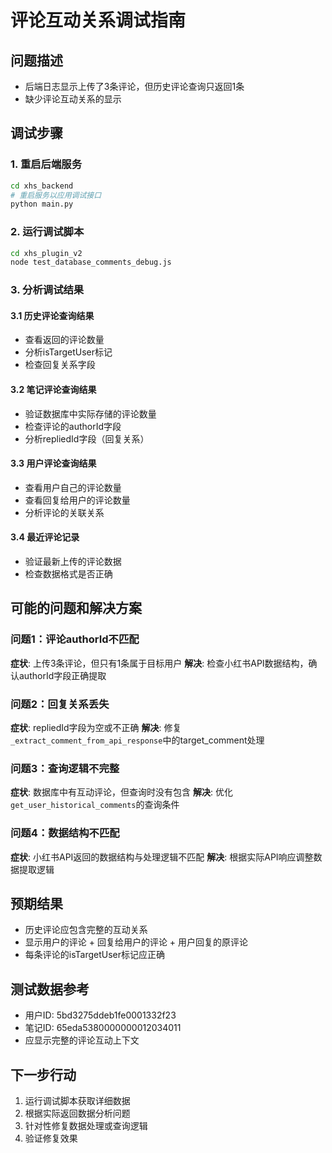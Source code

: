 # 评论互动关系调试指南

## 问题描述
- 后端日志显示上传了3条评论，但历史评论查询只返回1条
- 缺少评论互动关系的显示

## 调试步骤

### 1. 重启后端服务
```bash
cd xhs_backend
# 重启服务以应用调试接口
python main.py
```

### 2. 运行调试脚本
```bash
cd xhs_plugin_v2
node test_database_comments_debug.js
```

### 3. 分析调试结果

#### 3.1 历史评论查询结果
- 查看返回的评论数量
- 分析isTargetUser标记
- 检查回复关系字段

#### 3.2 笔记评论查询结果
- 验证数据库中实际存储的评论数量
- 检查评论的authorId字段
- 分析repliedId字段（回复关系）

#### 3.3 用户评论查询结果
- 查看用户自己的评论数量
- 查看回复给用户的评论数量
- 分析评论的关联关系

#### 3.4 最近评论记录
- 验证最新上传的评论数据
- 检查数据格式是否正确

## 可能的问题和解决方案

### 问题1：评论authorId不匹配
**症状**: 上传3条评论，但只有1条属于目标用户
**解决**: 检查小红书API数据结构，确认authorId字段正确提取

### 问题2：回复关系丢失
**症状**: repliedId字段为空或不正确
**解决**: 修复`_extract_comment_from_api_response`中的target_comment处理

### 问题3：查询逻辑不完整
**症状**: 数据库中有互动评论，但查询时没有包含
**解决**: 优化`get_user_historical_comments`的查询条件

### 问题4：数据结构不匹配
**症状**: 小红书API返回的数据结构与处理逻辑不匹配
**解决**: 根据实际API响应调整数据提取逻辑

## 预期结果
- 历史评论应包含完整的互动关系
- 显示用户的评论 + 回复给用户的评论 + 用户回复的原评论
- 每条评论的isTargetUser标记应正确

## 测试数据参考
- 用户ID: 5bd3275ddeb1fe0001332f23
- 笔记ID: 65eda5380000000012034011
- 应显示完整的评论互动上下文

## 下一步行动
1. 运行调试脚本获取详细数据
2. 根据实际返回数据分析问题
3. 针对性修复数据处理或查询逻辑
4. 验证修复效果 